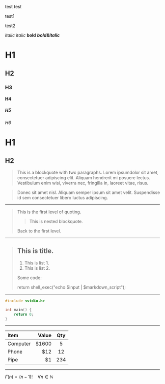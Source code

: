 test
test

test1

test2

*italic*
_italic_
**bold**
***bold&italic***

# H1 #
## H2 ##
### H3 ###
#### H4 ####
##### H5 #####
###### H6 ######
H1
====
H2
----

> This is a blockquote with two paragraphs. Lorem ipsumdolor sit amet,
consectetuer adipiscing elit. Aliquam hendrerit mi posuere lectus.
Vestibulum enim wisi, viverra nec, fringilla in, laoreet vitae, risus.

> Donec sit amet nisl. Aliquam semper ipsum sit amet velit. Suspendisse
id sem consectetuer libero luctus adipiscing.

***
> This is the first level of quoting.
>
> > This is nested blockquote.
>
> Back to the first level.

***
> ## This is title.
>
> 1. This is list 1.
> 2. This is list 2.
>
> Some code:
>
>    return shell_exec("echo $input | $markdown_script");
***

```C
#include <stdio.h>

int main() {
    return 0;
}
```

***

|Item|Value|Qty|
|:---|---:|:---:|
|Computer|$1600|5|
|Phone|$12|12|
|Pipe|$1|234|

***

$\Gamma(n) = (n-1)!\quad\forall n\in\mathbb N$
